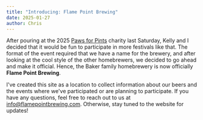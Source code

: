 ```yaml
---
title: "Introducing: Flame Point Brewing"
date: 2025-01-27
author: Chris
---
```


After pouring at the 2025 [Paws for
Pints](https://animalshelterfoundation.org/events/pints-for-paws-2025/) charity
last Saturday, Kelly and I decided that it would be fun to participate in more
festivals like that. The format of the event required that we have a name for
the brewery, and after looking at the cool style of the other homebrewers, we
decided to go ahead and make it official. Hence, the Baker family homebrewery
is now officially **Flame Point Brewing**. 

I've created this site as a location to collect information about our beers and
the events where we've participated or are planning to participate. If you have
any questions, feel free to reach out to us at
[info@flamepointbrewing.com](mailto:info@flamepointbrewing.com). Otherwise,
stay tuned to the website for updates!
